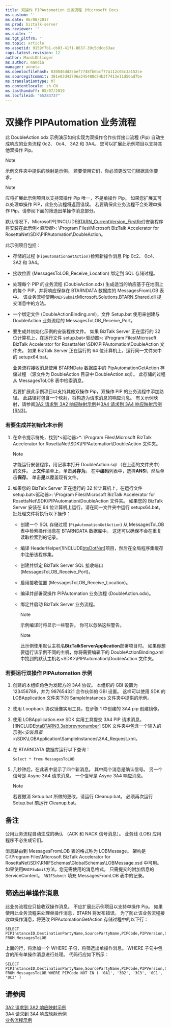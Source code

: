 ```yaml
---
title: 双操作 PIPAutomation 业务流程 |Microsoft Docs
ms.custom: ''
ms.date: 06/08/2017
ms.prod: biztalk-server
ms.reviewer: ''
ms.suite: ''
ms.tgt_pltfrm: ''
ms.topic: article
ms.assetid: 9159f7b1-cb83-41f1-8637-39c5ddcc63ae
caps.latest.revision: 12
author: MandiOhlinger
ms.author: mandia
manager: anneta
ms.openlocfilehash: 830846dd25bef7748fb6bcf77a112c03c3a152ce
ms.sourcegitcommit: 381e83d43796a345488d54b3f7413e11d56ad7be
ms.translationtype: MT
ms.contentlocale: zh-CN
ms.lasthandoff: 05/07/2019
ms.locfileid: "65283737"
---
```

# <a name="double-action-pipautomation-orchestration"></a>双操作 PIPAutomation 业务流程
此 DoubleAction.odx 示例演示如何实现为双操作合作伙伴接口流程 (Pip) 自动生成响应的业务流程 0c2、 0c4、 3A2 和 3A4。 您可以扩展此示例项目以支持其他双操作 Pip。  
  
> [!NOTE]
>  示例文件夹中提供的映射是示例。 若要使用它们，你必须更改它们根据具体要求。  
  
> [!NOTE]
>  应将扩展此示例项目以支持双操作 Pip 唯一，不是单操作 Pip。 如果您扩展其可以处理单操作 PIP，此业务流程将返回错误。 若要确保此业务流程不会处理单操作 Pip，请参阅下面的筛选出单操作消息部分。  
  
 默认情况下，Microsoft®[!INCLUDE[BTARN_CurrentVersion_FirstRef](../../includes/btarn-currentversion-firstref-md.md)]安装程序将安装在此示例\<*驱动器*\>: \Program Files\Microsoft BizTalk Accelerator for RosettaNet\SDK\PIPAutomation\DoubleAction。  
  
 此示例项目包括：  
  
- 存储的过程 (`PipAutomationGetAction)`检索新操作消息 Pip 0c2、 0c4、 3A2 和 3A4。  
  
- 接收位置 (MessagesToLOB_Receive_Location) 绑定到 SQL 存储过程。  
  
- 处理每个 PIP 的业务流程 (DoubleAction.odx) 生成适当的响应基于在地图上的每个 PIP，并将响应保存在 BTARNDATA 数据库的 MessagesFromLOB 表中。 该业务流程使用`RNIFSubmit`Microsoft.Solutions.BTARN.Shared.dll 提交消息中的方法。  
  
- 一个绑定文件 (DoubleActionBinding.xml)，文件 Setup.bat 使用来创建与 DoubleAction 业务流程的 MessagesToLOB_Receive_Port。  
  
- 要生成并初始化示例的安装程序文件。 如果 BizTalk Server 正在运行的 32 位计算机上，在运行文件 setup.bat\<驱动器\>: \Program Files\Microsoft BizTalk Accelerator for RosettaNet \SDK\PIPAutomation\DoubleAction 文件夹。 如果 BizTalk Server 正在运行的 64 位计算机上，运行同一文件夹中的 setupx64.bat。  
  
  业务流程接收消息使用 BTARNData 数据库中的 PipAutomationGetAction 存储过程 （源文件为 DoubleAction 目录中 DoubleAction.sql）。 此存储的过程从 MessagesToLOB 表中检索消息。  
  
  若要扩展此示例项目以支持其他双操作 Pip，双操作 PIP 的业务流程中添加路径。 此路径将包含一个映射，将构造为请求消息的响应消息。 有关示例映射，请参阅[3A2 请求到 3A2 响应映射示例](../../adapters-and-accelerators/accelerator-rosettanet/3a2-request-to-3a2-response-map-sample.md)并[3A4 请求到 3A4 响应映射示例&#91;RN3&#93;](../../adapters-and-accelerators/accelerator-rosettanet/3a4-request-to-3a4-response-map-sample.md)。  
  
### <a name="to-build-and-initialize-this-sample"></a>若要生成并初始化本示例  
  
1. 在命令提示符处，找到*\<驱动器\>*: \Program Files\Microsoft BizTalk Accelerator for RosettaNet\SDK\PIPAutomation\DoubleAction 文件夹。  
  
   > [!NOTE]
   >  才能运行安装程序，用记事本打开 DoubleAction.sql （在上面的文件夹中） 的文件。 上**文件**菜单上，单击**另存为**。 在中**编码**列表中，选择**ANSI**，然后单击**保存**。 单击**是**以覆盖现有文件。  
  
2. 如果您的 BizTalk Server 正在运行的 32 位计算机上，在运行文件 setup.bat\<驱动器\>: \Program Files\Microsoft BizTalk Accelerator for RosettaNet\SDK\PIPAutomation\DoubleAction 文件夹。 如果您的 BizTalk Server 安装在 64 位计算机上运行，请在同一文件夹中运行 setupx64.bat。 批处理文件将执行以下操作：  
  
   - 创建一个 SQL 存储过程 (`PipAutomationGetAction`) 从 MessagesToLOB 表中检索操作消息在 BTARNDATA 数据库中。 这还可以确保不会在重复读取检索到的记录。  
  
   - 编译 HeaderHelper[!INCLUDE[btsDotNet](../../includes/btsdotnet-md.md)]项目，然后在全局程序集缓存中注册该程序集。  
  
   - 创建并绑定 BizTalk Server SQL 接收端口 (MessagesToLOB_Receive_Port)。  
  
   - 启用接收位置 (MessagesToLOB_Receive_Location)。  
  
   - 编译并部署双操作 PIPAutomation 业务流程 (DoubleAction.odx)。  
  
   - 绑定并启动 BizTalk Server 业务流程。  
  
     > [!NOTE]
     >  示例编译时将显示一些警告。 你可以忽略这些警告。  
  
     > [!NOTE]
     >  此示例使用默认主机名**BizTalkServerApplication**部署项目时。 如果你想要运行该示例不同的主机，你将需要编辑下的 DoubleActionBinding.xml 中找到的默认主机名\<SDK\>\PIPAutomation\DoubleAction 文件夹。  
  
### <a name="to-run-the-double-action-pipautomation-sample"></a>若要运行双操作 PIPAutomation 示例  
  
1. 创建的本组织角色为发起方的 3A4 协议。 本组织的 GBI 设置为 123456789，并为 987654321 合作伙伴的 GBI 设置。 这样可以使用 SDK 的 LOBApplication 文件夹下的 SampleInstances 文件夹中提供的示例。  
  
2. 使用 Loopback 协议镜像实用工具，在步骤 1 中创建的 3A4 pip 创建镜像。  
  
3. 使用 LOBApplication.exe SDK 实用工具提交 3A4 PIP 请求消息。 [!INCLUDE[btaBTARN3.3abbrevnonumber](../../includes/btabtarn3-3abbrevnonumber-md.md)] SDK 文件夹中包含一个输入的示例\<*安装目录*\>\SDK\LOBApplication\SampleInstances\3A4_Request.xml。  
  
4. 在 BTARNDATA 数据库运行以下查询：  
  
   ```  
   Select * from MessagesToLOB  
   ```  
  
5. 几秒钟后，在此表中显示了四个新消息。 其中两个消息是确认信号。 另一个信号是 Async 3A4 请求消息。 一个信号是 Async 3A4 响应消息。  
  
   > [!NOTE]
   >  若要撤消 Setup.bat 所做的更改，请运行 Cleanup.bat。 必须再次运行 Setup.bat 前运行 Cleanup.bat。  
  
## <a name="remarks"></a>备注  
 公用业务流程自动生成的确认 （ACK 和 NACK 信号消息）。 业务线 (LOB) 应用程序不必生成它们。  
  
 消息路由到 MessagesFromLOB 表的格式称为 LOBMessage。 架构是 C:\Program Files\Microsoft BizTalk Accelerator for RosettaNet\SDK\RNIFSchemas\GlobalSchemas\LOBMessage.xsd 中可用。 如果使用`RNIFSubmit`方法，您无需使用的消息格式。 只需提交的附加信息的 ServiceContent。 `RNIFSubmit` 填充 MessagesFromLOB 表中的记录。  
  
## <a name="filtering-out-single-action-messages"></a>筛选出单操作消息  
 此业务流程应只接收双操作消息。 不应扩展此示例项目以支持单操作 Pip。 如果使用此业务流程来处理单操作消息，BTARN 将发布错误。 为了防止该业务流程接收单操作消息，将更改 PIPAutomationGetAction 存储过程中的以下行：  
  
```  
SELECT PIPInstanceID,DestinationPartyName,SourcePartyName,PIPCode,PIPVersion,ServiceContent FROM MessagesToLOB  
```  
  
 上面的行，将添加一个 WHERE 子句，将筛选出单操作消息。 WHERE 子句中包含的所有单操作消息进行处理。 代码行应如下所示：  
  
```  
SELECT PIPInstanceID,DestinationPartyName,SourcePartyName,PIPCode,PIPVersion,ServiceContent FROM MessagesToLOB WHERE PIPCode NOT IN ( '0A1', '3B2', '3C3', '0C1', '0C3' )  
```  
  
## <a name="see-also"></a>请参阅  
 [3A2 请求到 3A2 响应映射示例](../../adapters-and-accelerators/accelerator-rosettanet/3a2-request-to-3a2-response-map-sample.md)   
 [3A4 请求到 3A4 响应映射示例](../../adapters-and-accelerators/accelerator-rosettanet/3a4-request-to-3a4-response-map-sample.md)   
 [业务流程示例](../../adapters-and-accelerators/accelerator-rosettanet/orchestration-samples.md)